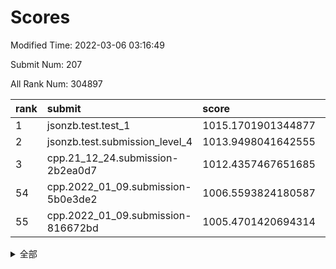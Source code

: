 # Scores

Modified Time: 2022-03-06 03:16:49

Submit Num: 207

All Rank Num: 304897

| rank |               submit               |       score        |       sigma        | pk_num |
| :--- | :--------------------------------- | :----------------- | :----------------- | :----- |
| 1    | jsonzb.test.test_1                 | 1015.1701901344877 | 0.8742938201762179 | 5896   |
| 2    | jsonzb.test.submission_level_4     | 1013.9498041642555 | 0.8271136845841985 | 5896   |
| 3    | cpp.21_12_24.submission-2b2ea0d7   | 1012.4357467651685 | 0.7973846820992078 | 5886   |
| 54   | cpp.2022_01_09.submission-5b0e3de2 | 1006.5593824180587 | 0.7287518172606725 | 5895   |
| 55   | cpp.2022_01_09.submission-816672bd | 1005.4701420694314 | 0.7126298734650716 | 5886   |


<details>
<summary>全部</summary>

| rank |                 submit                 |       score        |       sigma        | pk_num |
| :--- | :------------------------------------- | :----------------- | :----------------- | :----- |
| 1    | jsonzb.test.test_1                     | 1015.1701901344877 | 0.8742938201762179 | 5896   |
| 2    | jsonzb.test.submission_level_4         | 1013.9498041642555 | 0.8271136845841985 | 5896   |
| 3    | cpp.21_12_24.submission-2b2ea0d7       | 1012.4357467651685 | 0.7973846820992078 | 5886   |
| 4    | gobigger.level_3.submission_level_3_26 | 1011.7986696348866 | 0.802660744909143  | 5893   |
| 5    | gobigger.level_3.submission_level_3_44 | 1011.2552980175464 | 0.8015863598456816 | 5889   |
| 6    | gobigger.level_3.submission_level_3_34 | 1011.2531759626658 | 0.7751977005529359 | 5891   |
| 7    | gobigger.level_3.submission_level_3_48 | 1010.9849964592198 | 0.7695999084721719 | 5884   |
| 8    | gobigger.level_3.submission_level_3_27 | 1010.792977887544  | 0.7690731066144234 | 5888   |
| 9    | gobigger.level_3.submission_level_3_29 | 1010.7762186065924 | 0.7670169570033327 | 5888   |
| 10   | gobigger.level_3.submission_level_3_1  | 1010.759365137556  | 0.7637058518009371 | 5894   |
| 11   | gobigger.level_3.submission_level_3_15 | 1010.7239163309569 | 0.7597258668045316 | 5893   |
| 12   | gobigger.level_3.submission_level_3_10 | 1010.7040103296657 | 0.7565490360820545 | 5895   |
| 13   | gobigger.level_3.submission_level_3_46 | 1010.687933270541  | 0.7766916050105065 | 5890   |
| 14   | gobigger.level_3.submission_level_3_19 | 1010.5328541445851 | 0.7685631376047378 | 5894   |
| 15   | gobigger.level_3.submission_level_3_38 | 1010.4649656841773 | 0.7605150958336776 | 5892   |
| 16   | gobigger.level_3.submission_level_3_13 | 1010.2784863766151 | 0.7563011586550493 | 5891   |
| 17   | gobigger.level_3.submission_level_3_2  | 1010.2572993412168 | 0.7442100504936668 | 5893   |
| 18   | gobigger.level_3.submission_level_3_5  | 1010.2285952888082 | 0.7740621049971433 | 5890   |
| 19   | gobigger.level_3.submission_level_3_47 | 1010.1916497682844 | 0.7492010564585803 | 5892   |
| 20   | gobigger.level_3.submission_level_3_17 | 1010.1834511205574 | 0.7701225353701235 | 5887   |
| 21   | gobigger.level_3.submission_level_3_18 | 1010.1772199604304 | 0.7569548810804643 | 5891   |
| 22   | gobigger.level_3.submission_level_3_20 | 1010.1374532098399 | 0.7745888241418926 | 5890   |
| 23   | gobigger.level_3.submission_level_3_16 | 1009.9744339334128 | 0.7529347735421597 | 5892   |
| 24   | gobigger.level_3.submission_level_3_30 | 1009.9703883574597 | 0.7698133380728983 | 5894   |
| 25   | gobigger.level_3.submission_level_3_25 | 1009.9516686651159 | 0.7592292982412618 | 5895   |
| 26   | gobigger.level_3.submission_level_3_39 | 1009.9464067713309 | 0.7470833750568964 | 5889   |
| 27   | gobigger.level_3.submission_level_3_11 | 1009.9033910751473 | 0.7450414403601899 | 5895   |
| 28   | gobigger.level_3.submission_level_3_6  | 1009.8245212624145 | 0.7518108071708003 | 5895   |
| 29   | gobigger.level_3.submission_level_3_14 | 1009.7560796411897 | 0.7604505906281895 | 5892   |
| 30   | gobigger.level_3.submission_level_3_43 | 1009.7421665415553 | 0.751178910088789  | 5892   |
| 31   | gobigger.level_3.submission_level_3_42 | 1009.7261184280239 | 0.7797504558260155 | 5891   |
| 32   | gobigger.level_3.submission_level_3_37 | 1009.707455520785  | 0.7739584304932035 | 5889   |
| 33   | gobigger.level_3.submission_level_3_12 | 1009.6052429886608 | 0.7625664360782386 | 5891   |
| 34   | gobigger.level_3.submission_level_3_49 | 1009.5893230030301 | 0.757549513633874  | 5896   |
| 35   | gobigger.level_3.submission_level_3_23 | 1009.5855692803146 | 0.7581194059789045 | 5891   |
| 36   | gobigger.level_3.submission_level_3_7  | 1009.5705384205719 | 0.7676657576014461 | 5894   |
| 37   | gobigger.level_3.submission_level_3_9  | 1009.5162000035074 | 0.7610257589277141 | 5894   |
| 38   | gobigger.level_3.submission_level_3_0  | 1009.5121430474809 | 0.7574231660891632 | 5893   |
| 39   | gobigger.level_3.submission_level_3_35 | 1009.5063677902456 | 0.7539685165115965 | 5893   |
| 40   | gobigger.level_3.submission_level_3_28 | 1009.4107325593811 | 0.754275068864273  | 5890   |
| 41   | gobigger.level_3.submission_level_3_22 | 1009.3872405035079 | 0.7531543326685687 | 5883   |
| 42   | gobigger.level_3.submission_level_3_21 | 1009.3799963440084 | 0.7486847016237046 | 5896   |
| 43   | gobigger.level_3.submission_level_3_40 | 1009.3409781370328 | 0.7444554929773805 | 5892   |
| 44   | gobigger.level_3.submission_level_3_45 | 1009.3100462106396 | 0.7639999874693079 | 5888   |
| 45   | gobigger.level_3.submission_level_3_31 | 1009.1791299658199 | 0.7428233080888892 | 5895   |
| 46   | gobigger.level_3.submission_level_3_8  | 1009.096402868073  | 0.7406217047194934 | 5890   |
| 47   | gobigger.level_3.submission_level_3_41 | 1009.0642279824905 | 0.7299522902186111 | 5895   |
| 48   | gobigger.level_3.submission_level_3_3  | 1008.8948980604042 | 0.7338306230097846 | 5892   |
| 49   | gobigger.level_3.submission_level_3_32 | 1008.8139466877659 | 0.7471555351145202 | 5896   |
| 50   | gobigger.level_3.submission_level_3_24 | 1008.7949028247956 | 0.7477732467598844 | 5891   |
| 51   | gobigger.level_3.submission_level_3_4  | 1008.7785212261406 | 0.7498322149426888 | 5889   |
| 52   | gobigger.level_3.submission_level_3_33 | 1008.2846819110036 | 0.7553990892862661 | 5893   |
| 53   | gobigger.level_3.submission_level_3_36 | 1007.9456549390073 | 0.7486636015220963 | 5885   |
| 54   | cpp.2022_01_09.submission-5b0e3de2     | 1006.5593824180587 | 0.7287518172606725 | 5895   |
| 55   | cpp.2022_01_09.submission-816672bd     | 1005.4701420694314 | 0.7126298734650716 | 5886   |
| 56   | gobigger.level_1.submission_level_1_31 | 1005.1823215673222 | 0.7177538931431253 | 5888   |
| 57   | gobigger.level_1.submission_level_1_3  | 1004.4850621550802 | 0.7263421942155501 | 5891   |
| 58   | gobigger.level_1.submission_level_1_32 | 1004.4489391625464 | 0.7192602905287271 | 5891   |
| 59   | gobigger.level_1.submission_level_1_18 | 1004.134678022058  | 0.7155095533243895 | 5893   |
| 60   | gobigger.level_1.submission_level_1_2  | 1004.1098684921283 | 0.7221548309087611 | 5891   |
| 61   | gobigger.level_1.submission_level_1_25 | 1004.090954890464  | 0.7092109453341812 | 5890   |
| 62   | gobigger.level_1.submission_level_1_24 | 1004.027849068532  | 0.7152575445274648 | 5891   |
| 63   | gobigger.level_1.submission_level_1_41 | 1004.0182692475645 | 0.6971858738885811 | 5897   |
| 64   | gobigger.level_1.submission_level_1_45 | 1003.9710213585411 | 0.7176983893675831 | 5893   |
| 65   | gobigger.level_1.submission_level_1_34 | 1003.9177082384972 | 0.7165888408763381 | 5894   |
| 66   | gobigger.level_1.submission_level_1_33 | 1003.8221368102219 | 0.719227214226234  | 5890   |
| 67   | gobigger.level_1.submission_level_1_48 | 1003.5323212579594 | 0.7087081191710614 | 5893   |
| 68   | gobigger.level_1.submission_level_1_44 | 1003.5144602501347 | 0.7145876193930465 | 5891   |
| 69   | gobigger.level_1.submission_level_1_4  | 1003.489373664816  | 0.7103496996318571 | 5891   |
| 70   | gobigger.level_1.submission_level_1_21 | 1003.4139504248202 | 0.7190497232606897 | 5893   |
| 71   | gobigger.level_1.submission_level_1_37 | 1003.370312019461  | 0.7028402725959341 | 5891   |
| 72   | gobigger.level_1.submission_level_1_28 | 1003.3506044028034 | 0.7202298850477596 | 5889   |
| 73   | gobigger.level_1.submission_level_1_49 | 1003.3149330271314 | 0.7187668735963119 | 5889   |
| 74   | gobigger.level_1.submission_level_1_0  | 1003.2979026107895 | 0.71484274848679   | 5889   |
| 75   | gobigger.level_1.submission_level_1_13 | 1003.2827463896934 | 0.7151602082264812 | 5893   |
| 76   | gobigger.level_1.submission_level_1_36 | 1003.2607522835091 | 0.7100817083425963 | 5887   |
| 77   | gobigger.level_1.submission_level_1_14 | 1003.2379561983594 | 0.7149627957415313 | 5893   |
| 78   | gobigger.level_1.submission_level_1_23 | 1003.2233207478381 | 0.7257432356707344 | 5895   |
| 79   | gobigger.level_1.submission_level_1_16 | 1003.222057962342  | 0.7078038736750812 | 5893   |
| 80   | gobigger.level_1.submission_level_1_19 | 1003.2098146692814 | 0.725284574693945  | 5889   |
| 81   | gobigger.level_1.submission_level_1_11 | 1003.2088508251554 | 0.7232413165224303 | 5887   |
| 82   | gobigger.level_1.submission_level_1_46 | 1003.1504263632748 | 0.7111699105656347 | 5891   |
| 83   | gobigger.level_1.submission_level_1_8  | 1003.1086564676185 | 0.7248122757089728 | 5892   |
| 84   | gobigger.level_1.submission_level_1_26 | 1003.0965196574125 | 0.7099809426415257 | 5890   |
| 85   | gobigger.level_1.submission_level_1_9  | 1003.0789066400235 | 0.7057122707674125 | 5898   |
| 86   | gobigger.level_1.submission_level_1_39 | 1003.0628749595325 | 0.713337220512071  | 5889   |
| 87   | gobigger.level_1.submission_level_1_42 | 1003.0580540853736 | 0.7059083455000759 | 5897   |
| 88   | gobigger.level_1.submission_level_1_15 | 1003.054634652746  | 0.7101240272909465 | 5893   |
| 89   | gobigger.level_1.submission_level_1_6  | 1003.0449074198864 | 0.7100391298835703 | 5891   |
| 90   | gobigger.level_1.submission_level_1_30 | 1003.0040844572655 | 0.7114904278432316 | 5891   |
| 91   | gobigger.level_1.submission_level_1_12 | 1003.0038831224454 | 0.7126209404858728 | 5888   |
| 92   | gobigger.level_1.submission_level_1_17 | 1002.8621602774077 | 0.7159532165209613 | 5893   |
| 93   | gobigger.level_1.submission_level_1_22 | 1002.8442729011556 | 0.7165390597907688 | 5895   |
| 94   | gobigger.level_1.submission_level_1_40 | 1002.709968168142  | 0.7191234559514404 | 5895   |
| 95   | gobigger.level_1.submission_level_1_7  | 1002.6529481426447 | 0.7142727253746838 | 5896   |
| 96   | gobigger.level_1.submission_level_1_43 | 1002.5307828366604 | 0.7144835240792198 | 5892   |
| 97   | gobigger.level_1.submission_level_1_29 | 1002.5033291379086 | 0.7095340069855884 | 5893   |
| 98   | gobigger.level_1.submission_level_1_20 | 1002.4999288540258 | 0.7119613629140853 | 5891   |
| 99   | gobigger.level_1.submission_level_1_38 | 1002.4044722581767 | 0.7134020697168024 | 5893   |
| 100  | gobigger.level_1.submission_level_1_10 | 1002.4018580179363 | 0.7127761111415968 | 5890   |
| 101  | gobigger.level_1.submission_level_1_5  | 1002.3879123347373 | 0.7225744766617498 | 5891   |
| 102  | gobigger.level_1.submission_level_1_47 | 1002.3632909734388 | 0.7212036452413635 | 5896   |
| 103  | gobigger.level_1.submission_level_1_1  | 1002.3065089897513 | 0.71202374018958   | 5890   |
| 104  | gobigger.level_1.submission_level_1_35 | 1002.1124537551752 | 0.7030284290909219 | 5894   |
| 105  | gobigger.level_1.submission_level_1_27 | 1001.7637273029543 | 0.7104628003905772 | 5890   |
| 106  | gobigger.random.submission_random_1    | 997.6064969878771  | 0.7059239215183372 | 5894   |
| 107  | gobigger.random.submission_random_14   | 997.0083789704543  | 0.7211908935000891 | 5892   |
| 108  | gobigger.random.submission_random_28   | 996.9731740922739  | 0.7070659669955667 | 5889   |
| 109  | gobigger.random.submission_random_4    | 996.7695075619513  | 0.6995141910195918 | 5893   |
| 110  | gobigger.random.submission_random_41   | 996.6500817954678  | 0.7096032455381234 | 5892   |
| 111  | gobigger.random.submission_random_37   | 996.649055031821   | 0.71139311954281   | 5885   |
| 112  | gobigger.random.submission_random_24   | 996.6300786727552  | 0.7136484472598585 | 5889   |
| 113  | gobigger.random.submission_random_49   | 996.6299607576813  | 0.7166776239586508 | 5893   |
| 114  | gobigger.random.submission_random_39   | 996.5793913447833  | 0.7220783918762781 | 5895   |
| 115  | gobigger.random.submission_random_40   | 996.5707080031582  | 0.694179425802091  | 5893   |
| 116  | gobigger.random.submission_random_12   | 996.5701087995141  | 0.7068259723692791 | 5893   |
| 117  | gobigger.random.submission_random_43   | 996.5653572219517  | 0.6990965009251435 | 5892   |
| 118  | gobigger.random.submission_random_20   | 996.5490262390418  | 0.7136609695169077 | 5888   |
| 119  | gobigger.random.submission_random_2    | 996.4716650114221  | 0.7048001735011538 | 5893   |
| 120  | gobigger.random.submission_random_15   | 996.4565718964285  | 0.7061493366112988 | 5890   |
| 121  | gobigger.random.submission_random_21   | 996.4218907754065  | 0.7127517520432366 | 5889   |
| 122  | gobigger.random.submission_random_25   | 996.3051745265503  | 0.7019181255401185 | 5891   |
| 123  | gobigger.random.submission_random_29   | 996.2879355983567  | 0.7113568637845737 | 5891   |
| 124  | gobigger.random.submission_random_42   | 996.2677741553256  | 0.7203203868909427 | 5892   |
| 125  | gobigger.random.submission_random_30   | 996.2667670678119  | 0.7191844660324268 | 5892   |
| 126  | gobigger.random.submission_random_10   | 996.2536868171775  | 0.7281069796617569 | 5890   |
| 127  | gobigger.random.submission_random_44   | 996.0687451220828  | 0.7231677201682749 | 5892   |
| 128  | gobigger.random.submission_random_38   | 996.0093438575008  | 0.7110564157200564 | 5892   |
| 129  | gobigger.random.submission_random_22   | 995.9972807318508  | 0.7099296669467423 | 5891   |
| 130  | gobigger.random.submission_random_5    | 995.9083334259275  | 0.7134181950401187 | 5893   |
| 131  | gobigger.random.submission_random_36   | 995.907735703327   | 0.7063890070755195 | 5888   |
| 132  | gobigger.random.submission_random_31   | 995.8992087260476  | 0.7032433533232756 | 5894   |
| 133  | gobigger.random.submission_random_13   | 995.8619273520175  | 0.7093060869820716 | 5890   |
| 134  | gobigger.random.submission_random_26   | 995.8544155338261  | 0.6994596621056153 | 5892   |
| 135  | gobigger.random.submission_random_17   | 995.8396410127536  | 0.7116835477000956 | 5893   |
| 136  | gobigger.random.submission_random_3    | 995.8099248603326  | 0.7120510993280459 | 5889   |
| 137  | gobigger.random.submission_random_46   | 995.8038185288681  | 0.7105065413801543 | 5890   |
| 138  | gobigger.random.submission_random_47   | 995.8036438896371  | 0.7134263834022766 | 5895   |
| 139  | gobigger.random.submission_random_48   | 995.7968470712298  | 0.722869034814834  | 5893   |
| 140  | gobigger.random.submission_random_35   | 995.7432034139554  | 0.7165211274848594 | 5894   |
| 141  | gobigger.random.submission_random_45   | 995.7027685083381  | 0.714861278601091  | 5897   |
| 142  | gobigger.random.submission_random_27   | 995.6422542117494  | 0.7197478249736512 | 5894   |
| 143  | gobigger.random.submission_random_0    | 995.6242158529581  | 0.7060554341590048 | 5895   |
| 144  | gobigger.random.submission_random_33   | 995.5809222368343  | 0.7111682939143078 | 5893   |
| 145  | gobigger.random.submission_random_18   | 995.469741322248   | 0.7083094440257507 | 5895   |
| 146  | gobigger.random.submission_random_8    | 995.4598604450288  | 0.7277923194624292 | 5892   |
| 147  | gobigger.random.submission_random_11   | 995.39401899519    | 0.7102767607607674 | 5889   |
| 148  | gobigger.random.submission_random_34   | 995.365955375977   | 0.7157893958789622 | 5890   |
| 149  | gobigger.random.submission_random_23   | 995.3658256202432  | 0.7118046849639069 | 5892   |
| 150  | gobigger.random.submission_random_19   | 995.3023003620647  | 0.7167558605076129 | 5893   |
| 151  | gobigger.random.submission_random_16   | 995.3016092213747  | 0.7050736821139624 | 5893   |
| 152  | gobigger.random.submission_random_9    | 995.2855715029062  | 0.7015750060622662 | 5890   |
| 153  | gobigger.random.submission_random_32   | 995.2665120818225  | 0.715363990716141  | 5897   |
| 154  | gobigger.random.submission_random_6    | 995.1310199433681  | 0.7267979715509876 | 5894   |
| 155  | gobigger.random.submission_random_7    | 995.0993227192596  | 0.7206763876476312 | 5894   |
| 156  | gobigger.level_2.submission_level_2_48 | 993.9325652058639  | 0.7352273087529488 | 5892   |
| 157  | gobigger.level_2.submission_level_2_7  | 993.7511973638482  | 0.7307707615927709 | 5892   |
| 158  | gobigger.level_2.submission_level_2_36 | 993.7474287105046  | 0.7331292786296324 | 5891   |
| 159  | gobigger.level_2.submission_level_2_11 | 993.6185191178515  | 0.7365424669512673 | 5894   |
| 160  | gobigger.level_2.submission_level_2_24 | 993.3586769368972  | 0.737839028411941  | 5894   |
| 161  | gobigger.level_2.submission_level_2_9  | 992.8526146575525  | 0.7507468193917017 | 5889   |
| 162  | gobigger.level_2.submission_level_2_8  | 992.8237221249254  | 0.7244302361892899 | 5894   |
| 163  | gobigger.level_2.submission_level_2_44 | 992.8119559946828  | 0.7387706849538352 | 5892   |
| 164  | gobigger.level_2.submission_level_2_46 | 992.8105410863905  | 0.7310474036298086 | 5887   |
| 165  | gobigger.level_2.submission_level_2_25 | 992.7713021864325  | 0.7360734490156957 | 5896   |
| 166  | gobigger.level_2.submission_level_2_31 | 992.7682344084304  | 0.7560833617958201 | 5895   |
| 167  | gobigger.level_2.submission_level_2_20 | 992.7013784077825  | 0.733491446753574  | 5897   |
| 168  | gobigger.level_2.submission_level_2_33 | 992.6097527657064  | 0.7364272463348875 | 5887   |
| 169  | gobigger.level_2.submission_level_2_43 | 992.5317982762232  | 0.7504057862706708 | 5890   |
| 170  | gobigger.level_2.submission_level_2_0  | 992.5181258084758  | 0.736556583776119  | 5893   |
| 171  | gobigger.level_2.submission_level_2_19 | 992.4791470730788  | 0.7412896524326663 | 5888   |
| 172  | gobigger.level_2.submission_level_2_14 | 992.4191511555504  | 0.7620027147974211 | 5891   |
| 173  | gobigger.level_2.submission_level_2_34 | 992.3672330897717  | 0.7373953880814785 | 5889   |
| 174  | gobigger.level_2.submission_level_2_38 | 992.3467956717482  | 0.747174326951761  | 5894   |
| 175  | gobigger.level_2.submission_level_2_26 | 992.3269961554253  | 0.7430247618983741 | 5888   |
| 176  | gobigger.level_2.submission_level_2_1  | 992.281705255178   | 0.7426747213005693 | 5890   |
| 177  | gobigger.level_2.submission_level_2_40 | 992.230130308344   | 0.7348541470485579 | 5889   |
| 178  | gobigger.level_2.submission_level_2_6  | 992.1240185089206  | 0.7436825207501541 | 5895   |
| 179  | gobigger.level_2.submission_level_2_37 | 992.079754579031   | 0.7439854004949603 | 5890   |
| 180  | gobigger.level_2.submission_level_2_15 | 991.9856993662215  | 0.7747105177994291 | 5891   |
| 181  | gobigger.level_2.submission_level_2_10 | 991.980208337214   | 0.7298768176315165 | 5887   |
| 182  | gobigger.level_2.submission_level_2_35 | 991.9544542594525  | 0.752090994648278  | 5891   |
| 183  | gobigger.level_2.submission_level_2_42 | 991.9106558131979  | 0.7494816096462785 | 5893   |
| 184  | gobigger.level_2.submission_level_2_27 | 991.9052490780699  | 0.7434786280080855 | 5895   |
| 185  | gobigger.level_2.submission_level_2_18 | 991.856529246261   | 0.7592257373350271 | 5893   |
| 186  | gobigger.level_2.submission_level_2_47 | 991.8295385170679  | 0.7513668399798513 | 5889   |
| 187  | gobigger.level_2.submission_level_2_39 | 991.8008451283449  | 0.738703971406794  | 5887   |
| 188  | gobigger.level_2.submission_level_2_12 | 991.7182127744159  | 0.7310483496520848 | 5900   |
| 189  | gobigger.level_2.submission_level_2_4  | 991.6793450557766  | 0.7586983263446583 | 5891   |
| 190  | gobigger.level_2.submission_level_2_28 | 991.6358657281781  | 0.7622586410078531 | 5891   |
| 191  | gobigger.level_2.submission_level_2_41 | 991.630229982518   | 0.757753279283741  | 5891   |
| 192  | gobigger.level_2.submission_level_2_49 | 991.5617167248471  | 0.7634140367489949 | 5893   |
| 193  | gobigger.level_2.submission_level_2_17 | 991.5456443893821  | 0.7656479671440719 | 5893   |
| 194  | gobigger.level_2.submission_level_2_16 | 991.510888028612   | 0.7738059219522646 | 5888   |
| 195  | gobigger.level_2.submission_level_2_30 | 991.5078425910331  | 0.7603219579023467 | 5895   |
| 196  | gobigger.level_2.submission_level_2_32 | 991.4758376243997  | 0.7517928996075532 | 5896   |
| 197  | gobigger.level_2.submission_level_2_21 | 991.4435257626209  | 0.7478075376411636 | 5889   |
| 198  | gobigger.level_2.submission_level_2_13 | 991.2391701020086  | 0.7444485214693461 | 5890   |
| 199  | gobigger.level_2.submission_level_2_45 | 991.2277737996061  | 0.7573116122232094 | 5893   |
| 200  | gobigger.level_2.submission_level_2_2  | 991.1288773575938  | 0.7556428853531395 | 5890   |
| 201  | gobigger.level_2.submission_level_2_22 | 990.964554691642   | 0.7636473581827843 | 5893   |
| 202  | gobigger.level_2.submission_level_2_23 | 990.9242363352022  | 0.753860931103458  | 5893   |
| 203  | gobigger.level_2.submission_level_2_29 | 990.8199538131106  | 0.7576680602608827 | 5893   |
| 204  | gobigger.level_2.submission_level_2_5  | 990.7303212572143  | 0.7487207563294255 | 5891   |
| 205  | gobigger.level_2.submission_level_2_3  | 990.5209374242098  | 0.762665435271862  | 5891   |
| 206  | gobigger.none.submission_none_1        | 977.5339103141442  | 1.3570080856315552 | 5886   |
| 207  | gobigger.none.submission_none_0        | 976.1746159711747  | 1.3263224048143887 | 5895   |

</details>